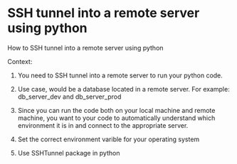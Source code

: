 # SSH tunnel into a remote server using python
How to SSH tunnel into a remote server using python

Context:
1. You need to SSH tunnel into a remote server to run your python code.
2. Use case, would be a database located in a remote server. For example: db_server_dev and db_server_prod
3. Since you can run the code both on your local machine and remote machine, you want to your code to automatically understand which environment it is in and connect to the appropriate server.

1. Set the correct environment varible for your operating system
2. Use SSHTunnel package in python
